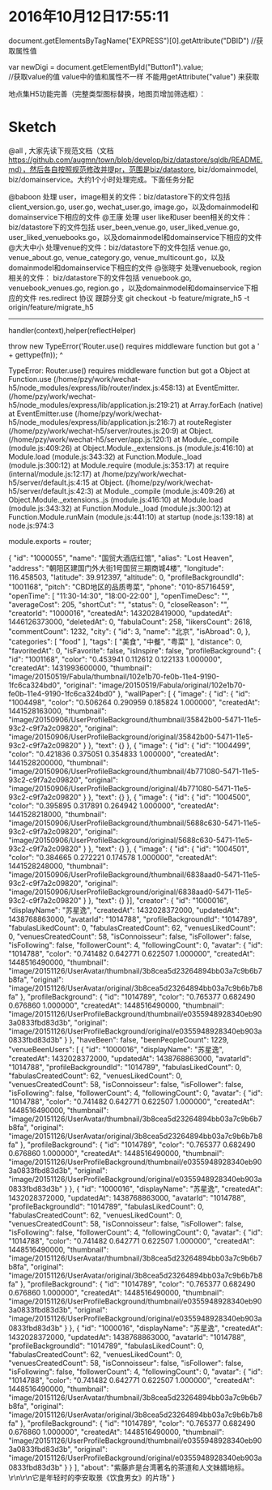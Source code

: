 # 2016年10月12日17:55:11
document.getElementsByTagName("EXPRESS")[0].getAttribute("DBID")  //获取属性值

var newDigi = document.getElementById("Button1").value;  
//获取value的值  value中的值和属性不一样  不能用getAttribute("value") 来获取

地点集H5功能完善（完整类型图标替换，地图页增加筛选框）：

# Sketch

@all , 大家先读下规范文档（文档 https://github.com/augmn/town/blob/develop/biz/datastore/sqldb/README.md），然后各自按照规范修改并提pr，范围是biz/datastore, biz/domainmodel, biz/domainservice。大约1个小时处理完成。下面任务分配

@baboon  处理 user，image相关的文件：biz/datastore下的文件包括 client_version.go, user.go, wechat_user.go, image.go，以及domainmodel和domainservice下相应的文件
@王康     处理 user like和user been相关的文件：biz/datastore下的文件包括 user_been_venue.go, user_liked_venue.go, user_liked_venuebooks.go，以及domainmodel和domainservice下相应的文件
@大大中小 处理venue的文件：biz/datastore下的文件包括 venue.go, venue_about.go, venue_category.go, venue_multicount.go，以及domainmodel和domainservice下相应的文件
@张晓宇   处理venuebook, region相关的文件： biz/datastore下的文件包括 venuebook.go, venuebook_venues.go, region.go ，以及domainmodel和domainservice下相应的文件
res.redirect
协议
跟踪分支
git checkout -b feature/migrate_h5 -t origin/feature/migrate_h5


<hr>
handler(context),helper(reflectHelper)

throw new TypeError('Router.use() requires middleware function but got a ' + gettype(fn));
     ^

TypeError: Router.use() requires middleware function but got a Object
   at Function.use (/home/pzy/work/wechat-h5/node_modules/express/lib/router/index.js:458:13)
   at EventEmitter.<anonymous> (/home/pzy/work/wechat-h5/node_modules/express/lib/application.js:219:21)
   at Array.forEach (native)
   at EventEmitter.use (/home/pzy/work/wechat-h5/node_modules/express/lib/application.js:216:7)
   at routeRegister (/home/pzy/work/wechat-h5/server/routes.js:20:9)
   at Object.<anonymous> (/home/pzy/work/wechat-h5/server/app.js:120:1)
   at Module._compile (module.js:409:26)
   at Object.Module._extensions..js (module.js:416:10)
   at Module.load (module.js:343:32)
   at Function.Module._load (module.js:300:12)
   at Module.require (module.js:353:17)
   at require (internal/module.js:12:17)
   at /home/pzy/work/wechat-h5/server/default.js:4:15
   at Object.<anonymous> (/home/pzy/work/wechat-h5/server/default.js:42:3)
   at Module._compile (module.js:409:26)
   at Object.Module._extensions..js (module.js:416:10)
   at Module.load (module.js:343:32)
   at Function.Module._load (module.js:300:12)
   at Function.Module.runMain (module.js:441:10)
   at startup (node.js:139:18)
   at node.js:974:3


module.exports = router;

















{
                "id": "1000055",
                "name": "国贸大酒店红馆",
                "alias": "Lost Heaven",
                "address": "朝阳区建国门外大街1号国贸三期商城4楼",
                "longitude": 116.458503,
                "latitude": 39.912397,
                "altitude": 0,
                "profileBackgroundId": "1001168",
                "pitch": "CBD地区的品质粤菜",
                "phone": "010-85716459",
                "openTime": [
                    "11:30-14:30",
                    "18:00-22:00"
                ],
                "openTimeDesc": "",
                "averageCost": 205,
                "shortCut": "",
                "status": 0,
                "closeReason": "",
                "creatorId": "1000016",
                "createdAt": 1432028419000,
                "updatedAt": 1446126373000,
                "deletedAt": 0,
                "fabulaCount": 258,
                "likersCount": 2618,
                "commentCount": 1232,
                "city": {
                    "id": 3,
                    "name": "北京",
                    "isAbroad": 0,
                },
                "categories": [
                    "food"
                ],
                "tags": [
                    "美食",
                    "中餐",
                    "粤菜"
                ],
                "distance": 0,
                "favoritedAt": 0,
                "isFavorite": false,
                "isInspire": false,
                "profileBackground": {
                    "id": "1001168",
                    "color": "0.453941 0.112612 0.122133 1.000000",
                    "createdAt": 1431993600000,
                    "thumbnail": "image/20150519/Fabula/thumbnail/102e1b70-fe0b-11e4-9190-1fc6ca324bd0",
                    "original": "image/20150519/Fabula/original/102e1b70-fe0b-11e4-9190-1fc6ca324bd0"
                },
                "wallPaper": [
                    {
                        "image": {
                            "id": {
                                "id": "1004498",
                                "color": "0.506264 0.290959 0.185824 1.000000",
                                "createdAt": 1441528163000,
                                "thumbnail": "image/20150906/UserProfileBackground/thumbnail/35842b00-5471-11e5-93c2-c9f7a2c09820",
                                "original": "image/20150906/UserProfileBackground/original/35842b00-5471-11e5-93c2-c9f7a2c09820"
                            }
                        },
                        "text": {}
                    },
                    {
                        "image": {
                            "id": {
                                "id": "1004499",
                                "color": "0.421836 0.375051 0.354833 1.000000",
                                "createdAt": 1441528200000,
                                "thumbnail": "image/20150906/UserProfileBackground/thumbnail/4b771080-5471-11e5-93c2-c9f7a2c09820",
                                "original": "image/20150906/UserProfileBackground/original/4b771080-5471-11e5-93c2-c9f7a2c09820"
                            }
                        },
                        "text": {}
                    },
                    {
                        "image": {
                            "id": {
                                "id": "1004500",
                                "color": "0.395895 0.317891 0.264942 1.000000",
                                "createdAt": 1441528218000,
                                "thumbnail": "image/20150906/UserProfileBackground/thumbnail/5688c630-5471-11e5-93c2-c9f7a2c09820",
                                "original": "image/20150906/UserProfileBackground/original/5688c630-5471-11e5-93c2-c9f7a2c09820"
                            }
                        },
                        "text": {}
                    },
                    {
                        "image": {
                            "id": {
                                "id": "1004501",
                                "color": "0.384665 0.272221 0.174578 1.000000",
                                "createdAt": 1441528248000,
                                "thumbnail": "image/20150906/UserProfileBackground/thumbnail/6838aad0-5471-11e5-93c2-c9f7a2c09820",
                                "original": "image/20150906/UserProfileBackground/original/6838aad0-5471-11e5-93c2-c9f7a2c09820"
                            }
                        },
                        "text": {}
                    }],
                "creator": {
                    "id": "1000016",
                    "displayName": "苏星逸",
                    "createdAt": 1432028372000,
                    "updatedAt": 1438768863000,
                    "avatarId": "1014788",
                    "profileBackgroundId": "1014789",
                    "fabulasLikedCount": 0,
                    "fabulasCreatedCount": 62,
                    "venuesLikedCount": 0,
                    "venuesCreatedCount": 58,
                    "isConnoisseur": false,
                    "isFollower": false,
                    "isFollowing": false,
                    "followerCount": 4,
                    "followingCount": 0,
                    "avatar": {
                        "id": "1014788",
                        "color": "0.741482 0.642771 0.622507 1.000000",
                        "createdAt": 1448516490000,
                        "thumbnail": "image/20151126/UserAvatar/thumbnail/3b8cea5d23264894bb03a7c9b6b7b8fa",
                        "original": "image/20151126/UserAvatar/original/3b8cea5d23264894bb03a7c9b6b7b8fa"
                    },
                    "profileBackground": {
                        "id": "1014789",
                        "color": "0.765377 0.682490 0.676860 1.000000",
                        "createdAt": 1448516490000,
                        "thumbnail": "image/20151126/UserProfileBackground/thumbnail/e0355948928340eb903a0833fbd83d3b",
                        "original": "image/20151126/UserProfileBackground/original/e0355948928340eb903a0833fbd83d3b"
                    }
                },
                "haveBeen": false,
                "beenPeopleCount": 1229,
                "venueBeenUsers": [
                    {
                        "id": "1000016",
                        "displayName": "苏星逸",
                        "createdAt": 1432028372000,
                        "updatedAt": 1438768863000,
                        "avatarId": "1014788",
                        "profileBackgroundId": "1014789",
                        "fabulasLikedCount": 0,
                        "fabulasCreatedCount": 62,
                        "venuesLikedCount": 0,
                        "venuesCreatedCount": 58,
                        "isConnoisseur": false,
                        "isFollower": false,
                        "isFollowing": false,
                        "followerCount": 4,
                        "followingCount": 0,
                        "avatar": {
                            "id": "1014788",
                            "color": "0.741482 0.642771 0.622507 1.000000",
                            "createdAt": 1448516490000,
                            "thumbnail": "image/20151126/UserAvatar/thumbnail/3b8cea5d23264894bb03a7c9b6b7b8fa",
                            "original": "image/20151126/UserAvatar/original/3b8cea5d23264894bb03a7c9b6b7b8fa"
                        },
                        "profileBackground": {
                            "id": "1014789",
                            "color": "0.765377 0.682490 0.676860 1.000000",
                            "createdAt": 1448516490000,
                            "thumbnail": "image/20151126/UserProfileBackground/thumbnail/e0355948928340eb903a0833fbd83d3b",
                            "original": "image/20151126/UserProfileBackground/original/e0355948928340eb903a0833fbd83d3b"
                        }
                    },
                    {
                        "id": "1000016",
                        "displayName": "苏星逸",
                        "createdAt": 1432028372000,
                        "updatedAt": 1438768863000,
                        "avatarId": "1014788",
                        "profileBackgroundId": "1014789",
                        "fabulasLikedCount": 0,
                        "fabulasCreatedCount": 62,
                        "venuesLikedCount": 0,
                        "venuesCreatedCount": 58,
                        "isConnoisseur": false,
                        "isFollower": false,
                        "isFollowing": false,
                        "followerCount": 4,
                        "followingCount": 0,
                        "avatar": {
                            "id": "1014788",
                            "color": "0.741482 0.642771 0.622507 1.000000",
                            "createdAt": 1448516490000,
                            "thumbnail": "image/20151126/UserAvatar/thumbnail/3b8cea5d23264894bb03a7c9b6b7b8fa",
                            "original": "image/20151126/UserAvatar/original/3b8cea5d23264894bb03a7c9b6b7b8fa"
                        },
                        "profileBackground": {
                            "id": "1014789",
                            "color": "0.765377 0.682490 0.676860 1.000000",
                            "createdAt": 1448516490000,
                            "thumbnail": "image/20151126/UserProfileBackground/thumbnail/e0355948928340eb903a0833fbd83d3b",
                            "original": "image/20151126/UserProfileBackground/original/e0355948928340eb903a0833fbd83d3b"
                        }
                    },
                    {
                        "id": "1000016",
                        "displayName": "苏星逸",
                        "createdAt": 1432028372000,
                        "updatedAt": 1438768863000,
                        "avatarId": "1014788",
                        "profileBackgroundId": "1014789",
                        "fabulasLikedCount": 0,
                        "fabulasCreatedCount": 62,
                        "venuesLikedCount": 0,
                        "venuesCreatedCount": 58,
                        "isConnoisseur": false,
                        "isFollower": false,
                        "isFollowing": false,
                        "followerCount": 4,
                        "followingCount": 0,
                        "avatar": {
                            "id": "1014788",
                            "color": "0.741482 0.642771 0.622507 1.000000",
                            "createdAt": 1448516490000,
                            "thumbnail": "image/20151126/UserAvatar/thumbnail/3b8cea5d23264894bb03a7c9b6b7b8fa",
                            "original": "image/20151126/UserAvatar/original/3b8cea5d23264894bb03a7c9b6b7b8fa"
                        },
                        "profileBackground": {
                            "id": "1014789",
                            "color": "0.765377 0.682490 0.676860 1.000000",
                            "createdAt": 1448516490000,
                            "thumbnail": "image/20151126/UserProfileBackground/thumbnail/e0355948928340eb903a0833fbd83d3b",
                            "original": "image/20151126/UserProfileBackground/original/e0355948928340eb903a0833fbd83d3b"
                        }
                    }
                ],
                "about": "紫藤庐是台湾著名的茶道和人文妹婿地标。\r\n\r\n它是年轻时的李安取景《饮食男女》的片场"
            }
